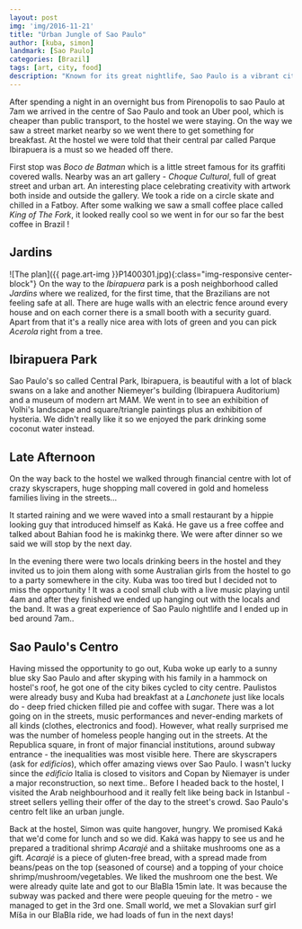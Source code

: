 ```yaml
---
layout: post
img: 'img/2016-11-21'
title: "Urban Jungle of Sao Paulo"
author: [kuba, simon]
landmark: [Sao Paulo]
categories: [Brazil]
tags: [art, city, food]
description: "Known for its great nightlife, Sao Paulo is a vibrant city filled with art, good food and boutiques. It is also a city with highly visible inequalities between rich living in heavily guarded mansions and poor living either in the streets or in the suburbs. We spent 2 days there and had a great time."
---
```


After spending a night in an overnight bus from Pirenopolis to sao Paulo at 7am we arrived in the centre of Sao Paulo and took an Uber pool, which is cheaper than public transport, to the hostel we were staying. On the way we saw a street market nearby so we went there to get something for breakfast. At the hostel we were told that their central par called Parque Ibirapuera is a must so we headed off there.

First stop was *Boco de Batman* which is a little street famous for its graffiti covered walls. Nearby was an art gallery - *Choque Cultural*, full of great street and urban art. An interesting place celebrating creativity with artwork both inside and outside the gallery. We took a ride on a circle skate and chilled in a Fatboy. After some walking we saw a small coffee place called *King of The Fork*, it looked really cool so we went in for our so far the best coffee in Brazil ! 

## Jardins
![The plan]({{ page.art-img }}P1400301.jpg){:class="img-responsive center-block"}
On the way to the *Ibirapuera* park is a posh neighborhood called *Jardins* where we realized, for the first time, that the Brazilians are not feeling safe at all. There are huge walls with an electric fence around every house and on each corner there is a small booth with a security guard. Apart from that it's a really nice area with lots of green and you can pick *Acerola* right from a tree.

## Ibirapuera Park

Sao Paulo's so called Central Park, Ibirapuera, is beautiful with a lot of black swans on a lake and another Niemeyer's building (Ibirapuera Auditorium) and a museum of modern art MAM. We went in to see an exhibition of Volhi's landscape and square/triangle paintings plus an exhibition of hysteria. We didn't really like it so we enjoyed the park drinking some coconut water instead.

## Late Afternoon

On the way back to the hostel we walked through financial centre with lot of crazy skyscrapers, huge shopping mall covered in gold and homeless families living in the streets... 

It started raining and we were waved into a small restaurant by a hippie looking guy that introduced himself as Kaká. He gave us a free coffee and talked about Bahian food he is makinkg there. We were after dinner so we said we will stop by the next day.

In the evening there were two locals drinking beers in the hostel and they invited us to join them along with some Australian girls from the hostel to go to a party somewhere in the city. Kuba was too tired but I decided not to miss the opportunity ! It was a cool small club with a live music playing until 4am and after they finished we ended up hanging out with the locals and the band. It was a great experience of Sao Paulo nightlife and I ended up in bed around 7am.. 

## Sao Paulo's Centro

Having missed the opportunity to go out, Kuba woke up early to a sunny blue sky Sao Paulo and after skyping with his family in a hammock on hostel's roof, he got one of the city bikes cycled to city centre. Paulistos were already busy and Kuba had breakfast at a *Lanchonete* just like locals do - deep fried chicken filled pie and coffee with sugar. There was a lot going on in the streets, music performances and never-ending markets of all kinds (clothes, electronics and food). However, what really surprised me was the number of homeless people hanging out in the streets. At the Republica square, in front of major financial institutions, around subway entrance - the inequalities was most visible here. There are skyscrapers (ask for *edificios*), which offer amazing views over Sao Paulo. I wasn't lucky since the *edificio* Italia is closed to visitors and Copan by Niemayer is under a major reconstruction, so next time.. Before I headed back to the hostel, I visited the Arab neighbourhood and it really felt like being back in Istanbul - street sellers yelling their offer of the day to the street's crowd. Sao Paulo's centro felt like an urban jungle.

Back at the hostel, Simon was quite hangover, hungry. We promised Kaká that we'd come for lunch and so we did. Kaká was happy to see us and he prepared a traditional shrimp *Acarajé* and a shiitake mushrooms one as a gift. *Acarajé* is a piece of gluten-free bread, with a spread made from beans/peas on the top (seasoned of course) and a topping of your choice shrimp/mushroom/vegetables. We liked the mushroom one the best. We were already quite late and got to our BlaBla 15min late. It was because the subway was packed and there were people queuing for the metro - we managed to get in the 3rd one. Small world, we met a Slovakian surf girl Míša in our BlaBla ride, we had loads of fun in the next days!


